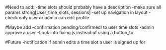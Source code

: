 #Need to add:
  -time slots should probably have a description
  -make sure all params strong[User_time_slots, sessions]
  -set up navigation in layout
  -check only user or admin can edit profile

#Maybe add
  -confirmation pending/confirmed! to user time slots
  -admin approve a user
  -Look into fixing js instead of using a button_to

#Future
  -notification if admin edits a time slot a user is signed up for
